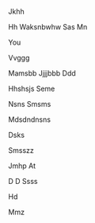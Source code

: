 Jkhh

Hh
Waksnbwhw
Sas
Mn

You 



Vvggg

Mamsbb
Jjjjbbb
Ddd

Hhshsjs
Seme 


Nsns
  Smsms

Mdsdndnsns


Dsks

Smsszz

Jmhp
At






D
D
Ssss




Hd


Mmz






